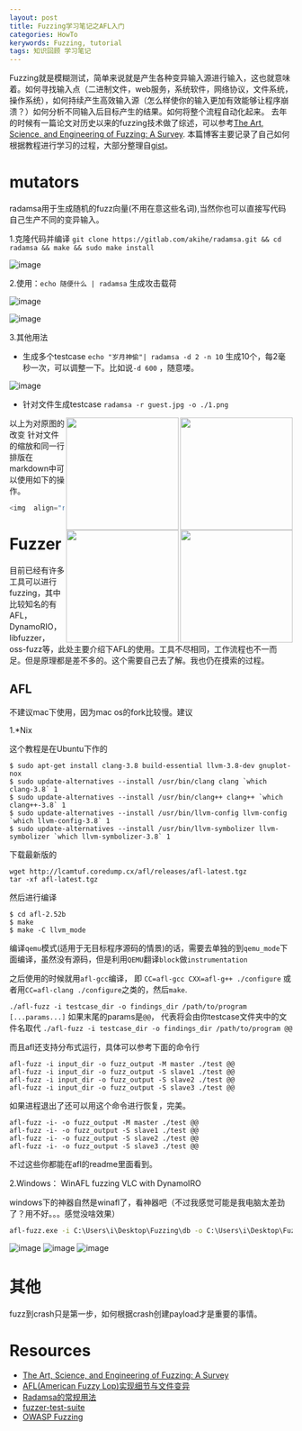 ```yaml
---
layout: post
title: Fuzzing学习笔记之AFL入门 
categories: HowTo
kerywords: Fuzzing, tutorial 
tags: 知识回顾 学习笔记
---
```


Fuzzing就是模糊测试，简单来说就是产生各种变异输入源进行输入，这也就意味着。如何寻找输入点（二进制文件，web服务，系统软件，网络协议，文件系统，操作系统），如何持续产生高效输入源（怎么样使你的输入更加有效能够让程序崩溃？）如何分析不同输入后目标产生的结果。如何将整个流程自动化起来。
去年的时候有一篇论文对历史以来的fuzzing技术做了综述，可以参考[The Art, Science, and Engineering of Fuzzing: A Survey](https://arxiv.org/pdf/1812.00140.pdf). 本篇博客主要记录了自己如何根据教程进行学习的过程，大部分整理自[gist](https://gist.github.com/mylamour/640622641ee39edf3701544a4303cb2e)。


# mutators

radamsa用于生成随机的fuzz向量(不用在意这些名词),当然你也可以直接写代码自己生产不同的变异输入。

1.克隆代码并编译
`git clone https://gitlab.com/akihe/radamsa.git && cd radamsa && make && sudo make install`

![image](https://user-images.githubusercontent.com/12653147/44978555-99cee700-af9d-11e8-8e9e-0a3111de5bdd.png)

2.使用：`echo 随便什么 | radamsa` 生成攻击载荷

![image](https://user-images.githubusercontent.com/12653147/44978666-d995ce80-af9d-11e8-8e7e-76ebead99717.png)

![image](https://user-images.githubusercontent.com/12653147/44978719-f205e900-af9d-11e8-813a-3b95d57eaf1a.png)

3.其他用法
* 生成多个testcase
`echo "岁月神偷"| radamsa -d 2 -n 10`
生成10个，每2毫秒一次，可以调整一下。比如说`-d 600` ，随意喽。

![image](https://user-images.githubusercontent.com/12653147/44979655-414d1900-afa0-11e8-9e28-ed6b99150036.png)

* 针对文件生成testcase
`radamsa -r guest.jpg -o ./1.png`

<img align="right"  src="https://user-images.githubusercontent.com/12653147/44980007-35158b80-afa1-11e8-8846-8679c5ddd47c.png" width="200" height="200" />
<img  align="right"  src="https://user-images.githubusercontent.com/12653147/44980200-bec55900-afa1-11e8-969f-7dc891246279.png" width="200" height="200" />
<img  align="right" src="https://user-images.githubusercontent.com/12653147/44980207-c38a0d00-afa1-11e8-8a4c-a816fc5dbaab.png" width="200" height="200" />
<img  align="right" src="https://user-images.githubusercontent.com/12653147/44980216-c97fee00-afa1-11e8-9a6f-3cec98afb8c3.png" width="200" height="200" />



以上为对原图的改变
 针对文件的缩放和同一行排版在markdown中可以使用如下的操作。

```javascript 
<img  align="right" src="https://xxx.png" width="200" height="200" />
```

# Fuzzer

目前已经有许多工具可以进行fuzzing，其中比较知名的有AFL， DynamoRIO， libfuzzer， oss-fuzz等，此处主要介绍下AFL的使用。工具不尽相同，工作流程也不一而足。但是原理都是差不多的。这个需要自己去了解。我也仍在摸索的过程。

## AFL
不建议mac下使用，因为mac os的fork比较慢。建议

1.*Nix

这个教程是在Ubuntu下作的
```shell
$ sudo apt-get install clang-3.8 build-essential llvm-3.8-dev gnuplot-nox
$ sudo update-alternatives --install /usr/bin/clang clang `which clang-3.8` 1
$ sudo update-alternatives --install /usr/bin/clang++ clang++ `which clang++-3.8` 1
$ sudo update-alternatives --install /usr/bin/llvm-config llvm-config `which llvm-config-3.8` 1
$ sudo update-alternatives --install /usr/bin/llvm-symbolizer llvm-symbolizer `which llvm-symbolizer-3.8` 1

```
 下载最新版的
```shell
wget http://lcamtuf.coredump.cx/afl/releases/afl-latest.tgz
tar -xf afl-latest.tgz
```
然后进行编译
```
$ cd afl-2.52b 
$ make
$ make -C llvm_mode

```

编译`qemu`模式(适用于无目标程序源码的情景)的话，需要去单独的到`qemu_mode`下面编译，虽然没有源码，但是利用`QEMU`翻译`block`做`instrumentation`

之后使用的时候就用`afl-gcc`编译， 即 `CC=afl-gcc CXX=afl-g++ ./configure` 或者用`CC=afl-clang ./configure`之类的，然后`make`.

`./afl-fuzz -i testcase_dir -o findings_dir /path/to/program [...params...]`
如果末尾的params是`@@`， 代表将会由你testcase文件夹中的文件名取代
`./afl-fuzz -i testcase_dir -o findings_dir /path/to/program @@`

而且afl还支持分布式运行，具体可以参考下面的命令行
```shell
afl-fuzz -i input_dir -o fuzz_output -M master ./test @@
afl-fuzz -i input_dir -o fuzz_output -S slave1 ./test @@
afl-fuzz -i input_dir -o fuzz_output -S slave2 ./test @@ 
afl-fuzz -i input_dir -o fuzz_output -S slave3 ./test @@  
```
如果进程退出了还可以用这个命令进行恢复，完美。

```
afl-fuzz -i- -o fuzz_output -M master ./test @@
afl-fuzz -i- -o fuzz_output -S slave1 ./test @@
afl-fuzz -i- -o fuzz_output -S slave2 ./test @@
afl-fuzz -i- -o fuzz_output -S slave3 ./test @@
```

不过这些你都能在afl的readme里面看到。


2.Windows： WinAFL fuzzing VLC with DynamoIRO

windows下的神器自然是winafl了，看神器吧（不过我感觉可能是我电脑太差劲了？用不好。。。感觉没啥效果）

```cmd
afl-fuzz.exe -i C:\Users\i\Desktop\Fuzzing\db -o C:\Users\i\Desktop\Fuzzing\results -D C:\Users\i\Desktop\Fuzzing\DynamoRIO\bin64 -t 20000 -- -fuzz_iterations 5000 -target_module "D:\Program Files (x86)\VideoLAN\VLC\vlc.exe" -target_offset 0x532a0 -nargs 2 -m 1024 -- "D:\Program Files (x86)\VideoLAN\VLC\vlc.exe" @@
```

![image](https://user-images.githubusercontent.com/12653147/45439093-7f0e1800-b6eb-11e8-901e-29e5ebc0db16.png)
![image](https://user-images.githubusercontent.com/12653147/45439106-86352600-b6eb-11e8-9103-353f56f5bb0b.png)
![image](https://user-images.githubusercontent.com/12653147/45438403-a7951280-b6e9-11e8-8f38-fbadc416ad08.png)

# 其他
fuzz到crash只是第一步，如何根据crash创建payload才是重要的事情。

# Resources
* [The Art, Science, and Engineering of Fuzzing: A Survey](https://arxiv.org/pdf/1812.00140.pdf)
* [AFL(American Fuzzy Lop)实现细节与文件变异](https://paper.seebug.org/496/)
* [Radamsa的常规用法](http://www.cs.tut.fi/tapahtumat/testaus12/kalvot/Wieser_20120606radamsa-coverage.pdf)
* [fuzzer-test-suite](https://github.com/google/fuzzer-test-suite)
* [OWASP Fuzzing](https://www.owasp.org/index.php/Fuzzing)